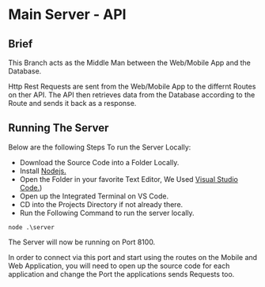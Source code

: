 # Main Server - API

## Brief
This Branch acts as the Middle Man between the Web/Mobile App and the Database.

Http Rest Requests are sent from the Web/Mobile App to the differnt Routes on ther API. The API then retrieves data from the Database according to the Route and sends it back as a response.

## Running The Server
Below are the following Steps To run the Server Locally:

* Download the Source Code into a Folder Locally.
* Install [Nodejs.](https://nodejs.org/en/)
* Open the Folder in your favorite Text Editor, We Used [Visual Studio Code.](https://code.visualstudio.com/download))
* Open up the Integrated Terminal on VS Code.
* CD into the Projects Directory if not already there.
* Run the Following Command to run the server locally.
```
node .\server
```

The Server will now be running on Port 8100. 

In order to connect via this port and start using the routes on the Mobile and Web Application, you will need to open up the source code for each application and change the Port the applications sends Requests too.
